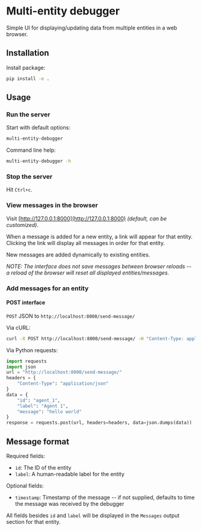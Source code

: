 # Multi-entity debugger

Simple UI for displaying/updating data from multiple entities in a web browser.

## Installation

Install package:

```sh
pip install -e .
```

## Usage

### Run the server

Start with default options:

```sh
multi-entity-debugger
```

Command line help:

```sh
multi-entity-debugger -h
```

### Stop the server

Hit `Ctrl+c`.

### View messages in the browser

Visit [http://127.0.0.1:8000](http://127.0.0.1:8000) *(default, can be customized)*.

When a message is added for a new entity, a link will appear for that entity. Clicking the link will display all messages in order for that entity.

New messages are added dynamically to existing entities.

*NOTE: The interface does not save messages between browser reloads -- a reload of the browser will reset all displayed entities/messages.*

### Add messages for an entity

#### POST interface

`POST` JSON to `http://localhost:8000/send-message/`

Via cURL:

```sh
curl -X POST http://localhost:8000/send-message/ -H "Content-Type: application/json" -d '{"id":"agent_1", "label":"Agent 1", "message":"hello world"}'
```

Via Python requests:

```python
import requests
import json
url = "http://localhost:8000/send-message/"
headers = {
    "Content-Type": "application/json"
}
data = {
    "id": "agent_1",
    "label": "Agent 1",
    "message": "hello world"
}
response = requests.post(url, headers=headers, data=json.dumps(data))
```

## Message format

Required fields:

 * `id`: The ID of the entity
 * `label`: A human-readable label for the entity

Optional fields:

 * `timestamp`: Timestamp of the message -- if not supplied, defaults to time the message was received by the debugger

All fields besides `id` and `label` will be displayed in the `Messages` output section for that entity.
